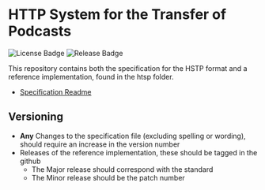 # HTTP System for the Transfer of Podcasts
![License Badge](https://img.shields.io/github/license/URN/hstp?style=for-the-badge)
![Release Badge](https://img.shields.io/github/v/release/URN/hstp?style=for-the-badge)

This repository contains both the specification for the HSTP format and a reference implementation, found in the htsp folder.

+ [Specification Readme](./Specification.md)

## Versioning
+ **Any** Changes to the specification file (excluding spelling or wording), should require an increase in the version number
+ Releases of the reference implementation, these should be tagged in the github
    + The Major release should correspond with the standard
    + The Minor release should be the patch number